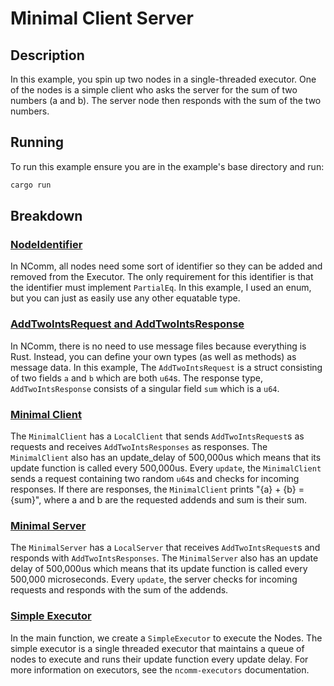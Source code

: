 # Minimal Client Server

## Description

In this example, you spin up two nodes in a single-threaded executor.  One of the nodes is a simple client who asks the server for the sum of two numbers (a and b).  The server node then responds with the sum of the two numbers.

## Running

To run this example ensure you are in the example's base directory and run:
```sh
cargo run
```

## Breakdown

### [NodeIdentifier](./src/main.rs)

In NComm, all nodes need some sort of identifier so they can be added and removed from the Executor.  The only requirement for this identifier is that the identifier must implement `PartialEq`.  In this example, I used an enum, but you can just as easily use any other equatable type.

### [AddTwoIntsRequest and AddTwoIntsResponse](./src/main.rs)

In NComm, there is no need to use message files because everything is Rust.  Instead, you can define your own types (as well as methods) as message data.  In this example, The `AddTwoIntsRequest` is a struct consisting of two fields `a` and `b` which are both `u64`s.  The response type, `AddTwoIntsResponse` consists of a singular field `sum` which is a `u64`.

### [Minimal Client](./src/minimal_client.rs)

The `MinimalClient` has a `LocalClient` that sends `AddTwoIntsRequest`s as requests and receives `AddTwoIntsResponses` as responses.  The `MinimalClient` also has an update_delay of 500,000us which means that its update function is called every 500,000us.  Every `update`, the `MinimalClient` sends a request containing two random `u64`s and checks for incoming responses.  If there are responses, the `MinimalClient` prints "{a} + {b} = {sum}", where a and b are the requested addends and sum is their sum.

### [Minimal Server](./src/minimal_server.rs)

The `MinimalServer` has a `LocalServer` that receives `AddTwoIntsRequest`s and responds with `AddTwoIntsResponses`.  The `MinimalServer` also has an update delay of 500,000us which means that its update function is called every 500,000 microseconds.  Every `update`, the server checks for incoming requests and responds with the sum of the addends.

### [Simple Executor](./src/main.rs)

In the main function, we create a `SimpleExecutor` to execute the Nodes.  The simple executor is a single threaded executor that maintains a queue of nodes to execute and runs their update function every update delay.  For more information on executors, see the `ncomm-executors` documentation.
